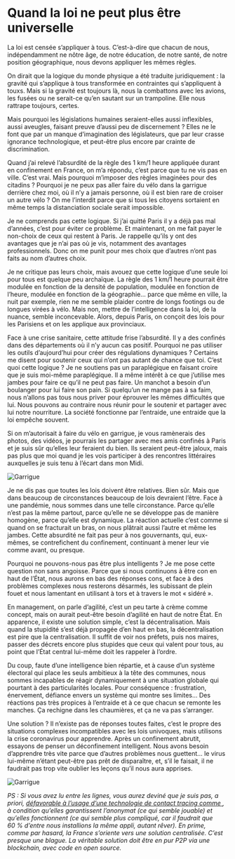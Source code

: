 # Quand la loi ne peut plus être universelle

La loi est censée s’appliquer à tous. C’est-à-dire que chacun de nous, indépendamment ne nôtre âge, de notre éducation, de notre santé, de notre position géographique, nous devons appliquer les mêmes règles.<span id="more-54029"></span>

On dirait que la logique du monde physique a été traduite juridiquement : la gravité qui s’applique à tous transformée en contraintes qui s’appliquent à touxs. Mais si la gravité est toujours là, nous la combattons avec les avions, les fusées ou ne serait-ce qu’en sautant sur un trampoline. Elle nous rattrape toujours, certes.

Mais pourquoi les législations humaines seraient-elles aussi inflexibles, aussi aveugles, faisant preuve d’aussi peu de discernement ? Elles ne le font que par un manque d’imagination des législateurs, que par leur crasse ignorance technologique, et peut-être plus encore par crainte de discrimination.

Quand j’ai relevé l’absurdité de la règle des 1 km/1 heure appliquée durant en confinement en France, on m’a répondu, c’est parce que tu ne vis pas en ville. C’est vrai. Mais pourquoi m’imposer des règles imaginées pour des citadins ? Pourquoi je ne peux pas aller faire du vélo dans la garrigue derrière chez moi, où il n’y a jamais personne, où il est bien rare de croiser un autre vélo ? On me l’interdit parce que si tous les citoyens sortaient en même temps la distanciation sociale serait impossible.

Je ne comprends pas cette logique. Si j’ai quitté Paris il y a déjà pas mal d’années, c’est pour éviter ce problème. Et maintenant, on me fait payer le non-choix de ceux qui restent à Paris. Je rappelle qu’ils y ont des avantages que je n’ai pas où je vis, notamment des avantages professionnels. Donc on me punit pour mes choix que d’autres n’ont pas faits au nom d’autres choix.

Je ne critique pas leurs choix, mais avouez que cette logique d’une seule loi pour tous est quelque peu archaïque. La règle des 1 km/1 heure pourrait être modulée en fonction de la densité de population, modulée en fonction de l’heure, modulée en fonction de la géographie… parce que même en ville, la nuit par exemple, rien ne me semble plaider contre de longs footings ou de longues virées à vélo. Mais non, mettre de l’intelligence dans la loi, de la nuance, semble inconcevable. Alors, depuis Paris, on conçoit des lois pour les Parisiens et on les applique aux provinciaux.

Face à une crise sanitaire, cette attitude frise l’absurdité. Il y a des confinés dans des départements où il n’y aucun cas positif. Pourquoi ne pas utiliser les outils d’aujourd’hui pour créer des régulations dynamiques ? Certains me disent pour soutenir ceux qui n’ont pas autant de chance que toi. C’est quoi cette logique ? Je ne soutiens pas un paraplégique en faisant croire que je suis moi-même paraplégique. Il a même intérêt à ce que j’utilise mes jambes pour faire ce qu’il ne peut pas faire. Un manchot a besoin d’un boulanger pour lui faire son pain. Si quelqu’un ne mange pas à sa faim, nous n’allons pas tous nous priver pour éprouver les mêmes difficultés que lui. Nous pouvons au contraire nous réunir pour le soutenir et partager avec lui notre nourriture. La société fonctionne par l’entraide, une entraide que la loi empêche souvent.

Si on m’autorisait à faire du vélo en garrigue, je vous ramènerais des photos, des vidéos, je pourrais les partager avec mes amis confinés à Paris et je suis sûr qu’elles leur feraient du bien. Ils seraient peut-être jaloux, mais pas plus que moi quand je les vois participer à des rencontres littéraires auxquelles je suis tenu à l’écart dans mon Midi.

![Garrigue](https://tcrouzet.com/images_tc/2020/04/IMG_0378.jpeg)

Je ne dis pas que toutes les lois doivent être relatives. Bien sûr. Mais que dans beaucoup de circonstances beaucoup de lois devraient l’être. Face à une pandémie, nous sommes dans une telle circonstance. Parce qu’elle n’est pas la même partout, parce qu’elle ne se développe pas de manière homogène, parce qu’elle est dynamique. La réaction actuelle c’est comme si quand on se fracturait un bras, on nous plâtrait aussi l’autre et même les jambes. Cette absurdité ne fait pas peur à nos gouvernants, qui, eux-mêmes, se contrefichent du confinement, continuant à mener leur vie comme avant, ou presque.

Pourquoi ne pouvons-nous pas être plus intelligents ? Je me pose cette question non sans angoisse. Parce que si nous continuons à être con en haut de l’État, nous aurons en bas des réponses cons, et face à des problèmes complexes nous resterons désarmés, les subissant de plein fouet et nous lamentant en utilisant à tors et à travers le mot « sidéré ».

En management, on parle d’agilité, c’est un peu tarte à crème comme concept, mais on aurait peut-être besoin d’agilité en haut de notre État. En apparence, il existe une solution simple, c’est la décentralisation. Mais quand la stupidité s’est déjà propagée d’en haut en bas, la décentralisation est pire que la centralisation. Il suffit de voir nos préfets, puis nos maires, passer des décrets encore plus stupides que ceux qui valent pour tous, au point que l’État central lui-même doit les rappeler à l’ordre.

Du coup, faute d’une intelligence bien répartie, et à cause d’un système électoral qui place les seuls ambitieux à la tête des communes, nous sommes incapables de réagir dynamiquement à une situation globale qui pourtant à des particularités locales. Pour conséquence : frustration, énervement, défiance envers un système qui montre ses limites… Des réactions pas très propices à l’entraide et à ce que chacun se remonte les manches. Ça rechigne dans les chaumières, et ça ne va pas s’arranger.

Une solution ? Il n’existe pas de réponses toutes faites, c’est le propre des situations complexes incompatibles avec les lois univoques, mais utilisons la crise coronavirus pour apprendre. Après un confinement abrutit, essayons de penser un déconfinement intelligent. Nous avons besoin d’apprendre très vite parce que d’autres problèmes nous guettent… le virus lui-même n’étant peut-être pas prêt de disparaître, et, s’il le faisait, il ne faudrait pas trop vite oublier les leçons qu’il nous aura apprises.

![Garrigue](https://tcrouzet.com/images_tc/2020/04/IMG_0386.jpeg)

*PS : Si vous avez lu entre les lignes, vous aurez deviné que je suis pas, a priori, [défavorable à l’usage d’une technologie de contact tracing comme ](https://www.01net.com/actualites/coronavirus-comment-fonctionneront-les-applications-de-contact-tracing-1894812.html), à condition qu’elles garantissent l’anonymat (ce qui semble jouable) et qu’elles fonctionnent (ce qui semble plus compliqué, car il faudrait que 60 % d’entre nous installions la même appli, autant rêver). En prime, comme par hasard, la France s’oriente vers une solution centralisée. C’est presque une blague. La véritable solution doit être en pur P2P via une blockchain, avec code en open source.*